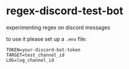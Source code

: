 # regex-discord-test-bot
experimenting regex on discord messages


to use it please set up a `.env` file:

```
TOKEN=your-discord-bot-token
TARGET=test_channel_id
LOG=log_channel_id
```

